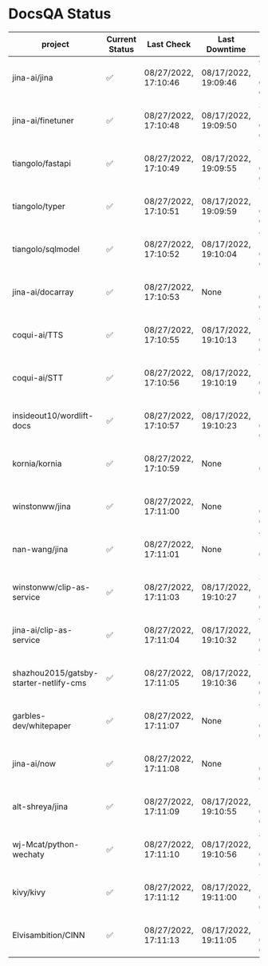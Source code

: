 # DocsQA Status

|               project                |Current Status|     Last Check     |   Last Downtime    |              % Uptime               |
|--------------------------------------|--------------|--------------------|--------------------|-------------------------------------|
|jina-ai/jina                          |✅            |08/27/2022, 17:10:46|08/17/2022, 19:09:46|90.151 (since 08/15/2022, 07:09:42)  |
|jina-ai/finetuner                     |✅            |08/27/2022, 17:10:48|08/17/2022, 19:09:50|36.836 (since 08/15/2022, 07:09:42)  |
|tiangolo/fastapi                      |✅            |08/27/2022, 17:10:49|08/17/2022, 19:09:55|36.848 (since 08/15/2022, 07:09:42)  |
|tiangolo/typer                        |✅            |08/27/2022, 17:10:51|08/17/2022, 19:09:59|78.771 (since 08/15/2022, 07:09:42)  |
|tiangolo/sqlmodel                     |✅            |08/27/2022, 17:10:52|08/17/2022, 19:10:04|90.183 (since 08/15/2022, 07:09:42)  |
|jina-ai/docarray                      |✅            |08/27/2022, 17:10:53|None                |100.000 (since 08/24/2022, 01:39:12) |
|coqui-ai/TTS                          |✅            |08/27/2022, 17:10:55|08/17/2022, 19:10:13|90.178 (since 08/15/2022, 07:09:42)  |
|coqui-ai/STT                          |✅            |08/27/2022, 17:10:56|08/17/2022, 19:10:19|36.855 (since 08/15/2022, 07:09:42)  |
|insideout10/wordlift-docs             |✅            |08/27/2022, 17:10:57|08/17/2022, 19:10:23|178.983 (since 08/15/2022, 07:09:42) |
|kornia/kornia                         |✅            |08/27/2022, 17:10:59|None                |1669.338 (since 08/23/2022, 16:11:04)|
|winstonww/jina                        |✅            |08/27/2022, 17:11:00|None                |100.000 (since 08/26/2022, 06:21:28) |
|nan-wang/jina                         |✅            |08/27/2022, 17:11:01|None                |99.693 (since 08/24/2022, 15:11:24)  |
|winstonww/clip-as-service             |✅            |08/27/2022, 17:11:03|08/17/2022, 19:10:27|36.865 (since 08/15/2022, 07:09:42)  |
|jina-ai/clip-as-service               |✅            |08/27/2022, 17:11:04|08/17/2022, 19:10:32|90.197 (since 08/15/2022, 07:09:42)  |
|shazhou2015/gatsby-starter-netlify-cms|✅            |08/27/2022, 17:11:05|08/17/2022, 19:10:36|36.871 (since 08/15/2022, 07:09:42)  |
|garbles-dev/whitepaper                |✅            |08/27/2022, 17:11:07|None                |91.333 (since 08/24/2022, 01:39:12)  |
|jina-ai/now                           |✅            |08/27/2022, 17:11:08|None                |100.000 (since 08/24/2022, 01:39:12) |
|alt-shreya/jina                       |✅            |08/27/2022, 17:11:09|08/17/2022, 19:10:55|77.164 (since 08/15/2022, 07:09:42)  |
|wj-Mcat/python-wechaty                |✅            |08/27/2022, 17:11:10|08/17/2022, 19:10:56|87.226 (since 08/15/2022, 07:09:42)  |
|kivy/kivy                             |✅            |08/27/2022, 17:11:12|08/17/2022, 19:11:00|77.168 (since 08/15/2022, 07:09:42)  |
|Elvisambition/CINN                    |✅            |08/27/2022, 17:11:13|08/17/2022, 19:11:05|23.851 (since 08/15/2022, 07:09:42)  |

